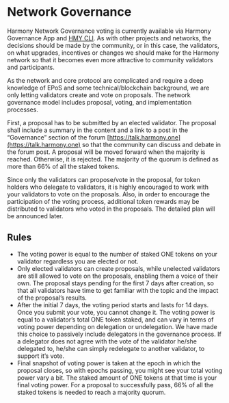 # Network Governance

Harmony Network Governance voting is currently available via Harmony Governance App and [HMY CLI](../../../general/wallets/harmony-cli/). As with other projects and networks, the decisions should be made by the community, or in this case, the validators, on what upgrades, incentives or changes we should make for the Harmony network so that it becomes even more attractive to community validators and participants.

As the network and core protocol are  complicated and require a deep knowledge of EPoS and some technical/blockchain background, we are only letting validators create and vote on proposals. The network governance model includes proposal, voting, and implementation processes.

First, a proposal has to be submitted by an elected validator. The proposal shall include a summary in the content and a link to a post in the “Governance” section of the forum [https://talk.harmony.one](https://talk.harmony.one) so that the community can discuss and debate in the forum post. A proposal will be moved forward when the majority is reached. Otherwise, it is rejected. The majority of the quorum is defined as more than 66% of all the staked tokens.

Since only the validators can propose/vote in the proposal, for token holders who delegate to validators, it is highly encouraged to work with your validators to vote on the proposals. Also, in order to encourage the participation of the voting process, additional token rewards may be distributed to validators who voted in the proposals. The detailed plan will be announced later.

## Rules

* The voting power is equal to the number of staked ONE tokens on your validator regardless you are elected or not.
* Only elected validators can create proposals, while unelected validators are still allowed to vote on the proposals, enabling them a voice of their own. The proposal stays pending for the first 7 days after creation, so that all validators have time to get familiar with the topic and the impact of the proposal’s results.&#x20;
* After the initial 7 days, the voting period starts and lasts for 14 days. Once you submit your vote, you cannot change it. The voting power is equal to a validator’s total ONE token staked, and can vary in terms of voting power depending on delegation or undelegation. We have made this choice to passively include delegators in the governance process. If a delegator does not agree with the vote of the validator he/she delegated to, he/she can simply redelegate to another validator, to support it’s vote.&#x20;
* Final snapshot of voting power is taken at the epoch in which the proposal closes, so with epochs passing, you might see your total voting power vary a bit. The staked amount of ONE tokens at that time is your final voting power. For a proposal to successfully pass, 66% of all the staked tokens is needed to reach a majority quorum.
